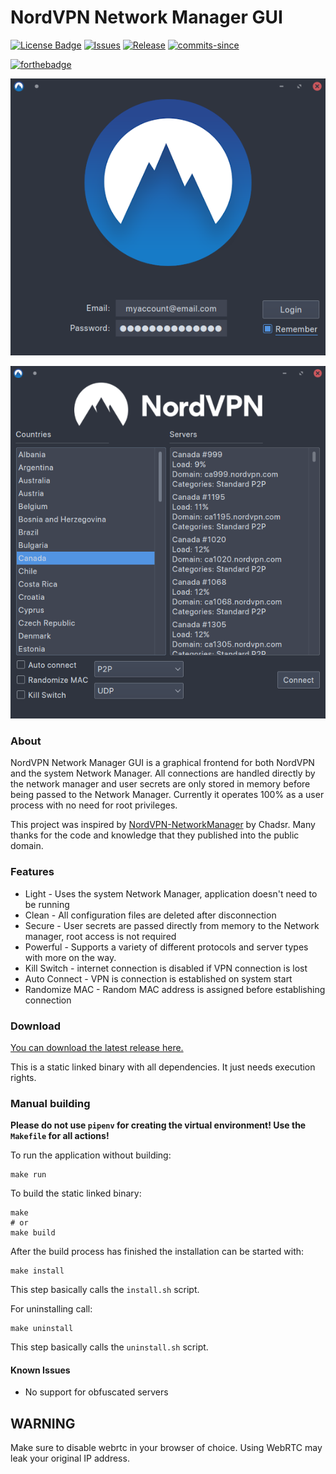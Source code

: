 # NordVPN Network Manager GUI
[![License Badge](https://img.shields.io/github/license/mammo0/NordVPN-NetworkManager-Gui?style=for-the-badge)](https://github.com/mammo0/NordVPN-NetworkManager-Gui/blob/master/LICENSE)
[![Issues](https://img.shields.io/github/issues-closed/mammo0/NordVPN-NetworkManager-Gui?style=for-the-badge)](https://github.com/mammo0/NordVPN-NetworkManager-Gui/issues)
[![Release](https://img.shields.io/github/v/release/mammo0/NordVPN-NetworkManager-Gui?style=for-the-badge)](https://github.com/mammo0/NordVPN-NetworkManager-Gui/releases/latest)
[![commits-since](https://img.shields.io/github/commits-since/mammo0/NordVPN-NetworkManager-Gui/latest?style=for-the-badge)](https://github.com/mammo0/NordVPN-NetworkManager-Gui/commits/master)

[![forthebadge](https://forthebadge.com/images/badges/made-with-python.svg)](https://python.org)

![Login Screen](./screenshots/login_new.png)

![Main Screen](./screenshots/main_new.png)
### About
NordVPN Network Manager GUI is a graphical frontend for both NordVPN and the system Network Manager.
All connections are handled directly by the network manager and user secrets are only stored in memory before being passed to the Network Manager.
Currently it operates 100% as a user process with no need for root privileges.

This project was inspired by [NordVPN-NetworkManager](https://github.com/Chadsr/NordVPN-NetworkManager) by Chadsr. Many thanks for the code and knowledge that they published into the public domain.

### Features
* Light - Uses the system Network Manager, application doesn't need to be running
* Clean - All configuration files are deleted after disconnection
* Secure - User secrets are passed directly from memory to the Network manager, root access is not required
* Powerful - Supports a variety of different protocols and server types with more on the way.
* Kill Switch - internet connection is disabled if VPN connection is lost
* Auto Connect - VPN is connection is established on system start
* Randomize MAC - Random MAC address is assigned before establishing connection

### Download
[You can download the latest release here.](https://github.com/vfosterm/NordVPN-NetworkManager-Gui/releases/latest)

This is a static linked binary with all dependencies. It just needs execution rights.

### Manual building
**Please do not use `pipenv` for creating the virtual environment! Use the `Makefile` for all actions!**

To run the application without building:
```shell
make run
```

To build the static linked binary:
```shell
make
# or
make build
```

After the build process has finished the installation can be started with:
```shell
make install
```
This step basically calls the `install.sh` script.

For uninstalling call:
```shell
make uninstall
```
This step basically calls the `uninstall.sh` script.

#### Known Issues
* No support for obfuscated servers

## WARNING
Make sure to disable webrtc in your browser of choice. Using WebRTC may leak your original IP address.
